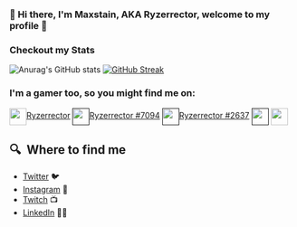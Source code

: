 ### 👋 Hi there, I'm Maxstain, AKA Ryzerrector, welcome to my profile 👋

### Checkout my Stats
![Anurag's GitHub stats](https://github-readme-stats.vercel.app/api?username=maxstain&show_icons=true&theme=radical)
[![GitHub Streak](https://github-readme-streak-stats.herokuapp.com?user=maxstain&theme=radical&date_format=M%20j%5B%2C%20Y%5D)](https://git.io/streak-stats)

### I'm a gamer too, so you might find me on:
<a href="#" target="blank"><img align="center" src="https://github.com/mishmanners/MishManners/blob/master/Game%20Icons/Epic.png" height="30" />Ryzerrector</a> 
<a href="" target="blank"><img align="center" src="https://github.com/mishmanners/MishManners/blob/master/Game%20Icons/LoL.png" height="30" />Ryzerrector #7094</a>
<a href="" target="blank"><img align="center" src="https://github.com/mishmanners/MishManners/blob/master/Game%20Icons/Battlenet.png" height="30" />Ryzerrector
#2637</a>
<a href="" target="blank"><img align="center" src="https://github.com/mishmanners/MishManners/blob/master/Game%20Icons/PoGo.png" height="30" /></a> 
<a href="https://steamcommunity.com/id/ryzerrector/" target="blank"><img align="center" src="https://github.com/mishmanners/MishManners/blob/master/Game%20Icons/Steam.png" height="30" /></a>&nbsp;

## 🔍  Where to find me

- [Twitter](https://twitter.com/ryzerrector) :bird:
- [Instagram](http://instagram.com/ryzerrector) 📸
- [Twitch](http://twitch.tv/ryzerrector) 📺 
- [LinkedIn](https://www.linkedin.com/in/firas-chabchoub-6a355624/) 👩‍💻
